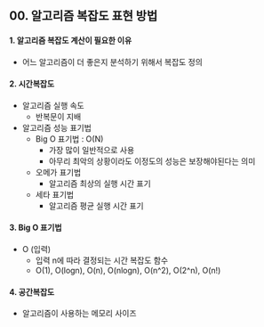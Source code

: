 ## 00. 알고리즘 복잡도 표현 방법

#### 1. 알고리즘 복잡도 계산이 필요한 이유
- 어느 알고리즘이 더 좋은지 분석하기 위해서 복잡도 정의

#### 2. 시간복잡도
- 알고리즘 실행 속도
    - 반복문이 지배
- 알고리즘 성능 표기법
  - Big O 표기법 : O(N)
    - 가장 많이 일반적으로 사용
    - 아무리 최악의 상황이라도 이정도의 성능은 보장해야된다는 의미
  - 오메가 표기법
    - 알고리즘 최상의 실행 시간 표기
  - 세타 표기법
    - 알고리즘 평균 실행 시간 표기

#### 3. Big O 표기법
- O (입력)
    - 입력 n에 따라 결정되는 시간 복잡도 함수
    - O(1), O(logn), O(n), O(nlogn), O(n^2), O(2^n), O(n!)

#### 4. 공간복잡도
- 알고리즘이 사용하는 메모리 사이즈